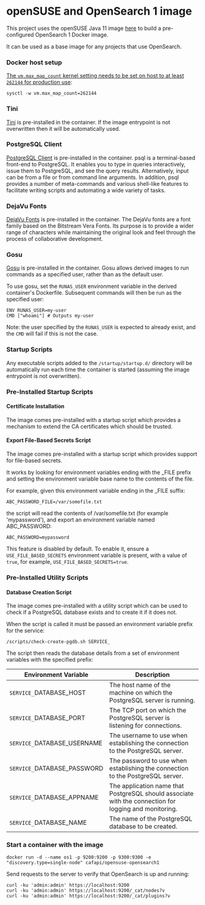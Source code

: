 # openSUSE and OpenSearch 1 image

This project uses the openSUSE Java 11 image [here](https://github.com/CAFapi/opensuse-java11-images) to build a pre-configured OpenSearch 1 Docker image.

It can be used as a base image for any projects that use OpenSearch.

### Docker host setup
[The `vm.max_map_count` kernel setting needs to be set on host to at least `262144` for production use](https://opensearch.org/docs/latest/opensearch/install/important-settings/):

`sysctl -w vm.max_map_count=262144`

### Tini
[Tini](https://github.com/krallin/tini) is pre-installed in the container.  If the image entrypoint is not overwritten then it will be automatically used.

### PostgreSQL Client
[PostgreSQL Client](https://www.postgresql.org/docs/current/static/app-psql.html) is pre-installed in the container. psql is a terminal-based front-end to PostgreSQL. It enables you to type in queries interactively, issue them to PostgreSQL, and see the query results. Alternatively, input can be from a file or from command line arguments. In addition, psql provides a number of meta-commands and various shell-like features to facilitate writing scripts and automating a wide variety of tasks.

### DejaVu Fonts
[DejaVu Fonts](https://dejavu-fonts.github.io/) is pre-installed in the container. The DejaVu fonts are a font family based on the Bitstream Vera Fonts. Its purpose is to provide a wider range of characters while maintaining the original look and feel through the process of collaborative development.

### Gosu
[Gosu](https://github.com/tianon/gosu/) is pre-installed in the container. Gosu allows derived images to run commands as a specified user, rather than as the default user.  

To use gosu, set the `RUNAS_USER` environment variable in the derived container's Dockerfile. Subsequent commands will then be run as the specified user:

```
ENV RUNAS_USER=my-user
CMD ["whoami"] # Outputs my-user
```

Note: the user specified by the `RUNAS_USER` is expected to already exist, and the `CMD` will fail if this is not the case.

### Startup Scripts
Any executable scripts added to the `/startup/startup.d/` directory will be automatically run each time the container is started (assuming the image entrypoint is not overwritten).

### Pre-Installed Startup Scripts

#### Certificate Installation
The image comes pre-installed with a startup script which provides a mechanism to extend the CA certificates which should be trusted.

#### Export File-Based Secrets Script
The image comes pre-installed with a startup script which provides support for file-based secrets.

It works by looking for environment variables ending with the _FILE prefix and setting the environment variable base name to the contents of the file.

For example, given this environment variable ending in the _FILE suffix:
```
ABC_PASSWORD_FILE=/var/somefile.txt
```
the script will read the contents of /var/somefile.txt (for example 'mypassword'), and export an environment variable named ABC_PASSWORD:
```
ABC_PASSWORD=mypassword
```
This feature is disabled by default. To enable it, ensure a `USE_FILE_BASED_SECRETS` environment variable is present, with a value of `true`, for example, `USE_FILE_BASED_SECRETS=true`.

### Pre-Installed Utility Scripts

#### Database Creation Script
The image comes pre-installed with a utility script which can be used to check if a PostgreSQL database exists and to create it if it does not.

When the script is called it must be passed an environment variable prefix for the service:

    /scripts/check-create-pgdb.sh SERVICE_

The script then reads the database details from a set of environment variables with the specified prefix:

| **Environment Variable**    |                                          **Description**                                               |
|-----------------------------|--------------------------------------------------------------------------------------------------------|
| `SERVICE_`DATABASE_HOST     | The host name of the machine on which the PostgreSQL server is running.                                |
| `SERVICE_`DATABASE_PORT     | The TCP port on which the PostgreSQL server is listening for connections.                              |
| `SERVICE_`DATABASE_USERNAME | The username to use when establishing the connection to the PostgreSQL server.                         |
| `SERVICE_`DATABASE_PASSWORD | The password to use when establishing the connection to the PostgreSQL server.                         |
| `SERVICE_`DATABASE_APPNAME  | The application name that PostgreSQL should associate with the connection for logging and monitoring.  |
| `SERVICE_`DATABASE_NAME     | The name of the PostgreSQL database to be created.                                                     |


### Start a container with the image
`docker run -d --name os1 -p 9200:9200 -p 9300:9300 -e "discovery.type=single-node" cafapi/opensuse-opensearch1`

Send requests to the server to verify that OpenSearch is up and running:

`curl -ku 'admin:admin' https://localhost:9200`  
`curl -ku 'admin:admin' https://localhost:9200/_cat/nodes?v`  
`curl -ku 'admin:admin' https://localhost:9200/_cat/plugins?v`
